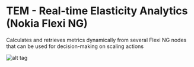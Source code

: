 # TEM - Real-time Elasticity Analytics (Nokia Flexi NG)

Calculates and retrieves metrics dynamically from several Flexi NG nodes that can be used for decision-making on scaling actions

![alt tag](https://raw.githubusercontent.com/fsiamp/tem/main/tem.png)
